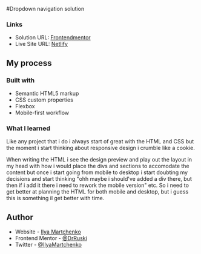 #Dropdown navigation solution


### Links

- Solution URL: [Frontendmentor](https://www.frontendmentor.io/solutions/simple-dropdown-navigation-solution-536c6Gj7s1)
- Live Site URL: [Netlify](https://polite-nougat-177d82.netlify.app)

## My process

### Built with

- Semantic HTML5 markup
- CSS custom properties
- Flexbox
- Mobile-first workflow


### What I learned

Like any project that i do i always start of great with the HTML and CSS but the moment i start thinking about responsive design i crumble like a cookie.

When writing the HTML i see the design preview and play out the layout in my head with how i would place the divs and sections to accomodate the content but once i start going from mobile to desktop i start doubting my decisions and start thinking "ohh maybe i should've added a div there, but then if i add it there i need to rework the mobile version" etc. So i need to get better at planning the HTML for both mobile and desktop, but i guess this is something il get better with time.


## Author

- Website - [Ilya Martchenko](https://www.linkedin.com/in/ilya-martchenko/)
- Frontend Mentor - [@DrRuski](https://www.frontendmentor.io/profile/DrRuski)
- Twitter - [@IlyaMartchenko](https://twitter.com/IlyaMartchenko)

